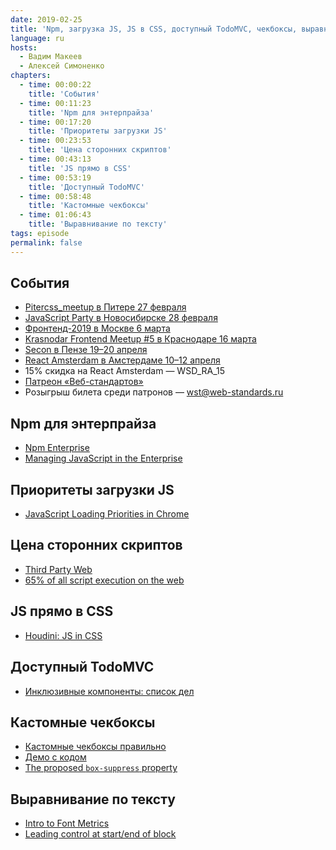 ```yaml
---
date: 2019-02-25
title: 'Npm, загрузка JS, JS в CSS, доступный TodoMVC, чекбоксы, выравнивание по тексту'
language: ru
hosts:
  - Вадим Макеев
  - Алексей Симоненко
chapters:
  - time: 00:00:22
    title: 'События'
  - time: 00:11:23
    title: 'Npm для энтерпрайза'
  - time: 00:17:20
    title: 'Приоритеты загрузки JS'
  - time: 00:23:53
    title: 'Цена сторонних скриптов'
  - time: 00:43:13
    title: 'JS прямо в CSS'
  - time: 00:53:19
    title: 'Доступный TodoMVC'
  - time: 00:58:48
    title: 'Кастомные чекбоксы'
  - time: 01:06:43
    title: 'Выравнивание по тексту'
tags: episode
permalink: false
---
```


## События

- [Pitercss_meetup в Питере 27 февраля](https://medium.com/p/c80ba28e397e)
- [JavaScript Party в Новосибирске 28 февраля](https://events.yandex.ru/events/meetings/28-02-2019/)
- [Фронтенд-2019 в Москве 6 марта](https://leader-id.ru/event/16268/)
- [Krasnodar Frontend Meetup #5 в Краснодаре 16 марта](https://krddevdays.timepad.ru/event/901953/)
- [Secon в Пензе 19–20 апреля](https://2019.secon.ru/)
- [React Amsterdam в Амстердаме 10–12 апреля](https://react.amsterdam/)
- 15% скидка на React Amsterdam — WSD_RA_15
- [Патреон «Веб-стандартов»](https://www.patreon.com/webstandards_ru)
- Розыгрыш билета среди патронов — wst@web-standards.ru

## Npm для энтерпрайза

- [Npm Enterprise](https://www.npmjs.com/products/enterprise)
- [Managing JavaScript in the Enterprise](https://blog.npmjs.org/post/182958759735/managing-javascript-in-the-enterprise)

## Приоритеты загрузки JS

- [JavaScript Loading Priorities in Chrome](https://addyosmani.com/blog/script-priorities/)

## Цена сторонних скриптов

- [Third Party Web](https://github.com/patrickhulce/third-party-web)
- [65% of all script execution on the web](https://twitter.com/patrickhulce/status/1093961183562997760)

## JS прямо в CSS

- [Houdini: JS in CSS](https://css-houdini.rocks/js-in-css/)

## Доступный TodoMVC

- [Инклюзивные компоненты: список дел](https://medium.com/p/40a324436b3e)

## Кастомные чекбоксы

- [Кастомные чекбоксы правильно](https://youtu.be/E6kLaaQFctU)
- [Демо с кодом](https://glitch.com/edit/#!/14-pepelsbey)
- [The proposed `box-suppress` property](https://rachelandrew.co.uk/archives/2016/07/22/the-proposed-box-suppress-property/)

## Выравнивание по тексту

- [Intro to Font Metrics](http://westonthayer.com/writing/intro-to-font-metrics/)
- [Leading control at start/end of block](https://github.com/w3c/csswg-drafts/issues/3240)
